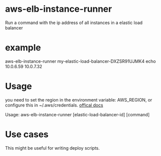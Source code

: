 # aws-elb-instance-runner

Run a command with the ip address of all instances in a elastic load balancer

# example

  aws-elb-instance-runner my-elastic-load-balancer-DXZSR91UJMK4 echo
  10.0.6.59
  10.0.7.32

# Usage
you need to set the region in the environment variable: AWS_REGION, or configure this in ~/.aws/credentials. [offical docs](http://docs.aws.amazon.com/AWSJavaScriptSDK/guide/node-configuring.html)

  Usage: aws-elb-instance-runner [elastic-load-balancer-id] [command]

# Use cases
This might be useful for writing deploy scripts.
